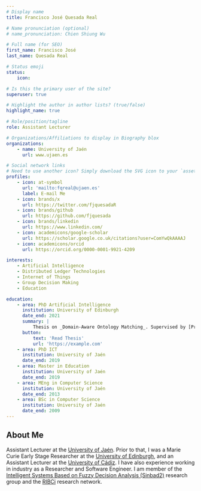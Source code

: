 ```yaml
---
# Display name
title: Francisco José Quesada Real

# Name pronunciation (optional)
# name_pronunciation: Chien Shiung Wu

# Full name (for SEO)
first_name: Francisco José
last_name: Quesada Real

# Status emoji
status:
    icon:

# Is this the primary user of the site?
superuser: true

# Highlight the author in author lists? (true/false)
highlight_name: true

# Role/position/tagline
role: Assistant Lecturer

# Organizations/Affiliations to display in Biography blox
organizations:
    - name: University of Jaén
      url: www.ujaen.es

# Social network links
# Need to use another icon? Simply download the SVG icon to your `assets/media/icons/` folder.
profiles:
    - icon: at-symbol
      url: 'mailto:fqreal@ujaen.es'
      label: E-mail Me
    - icon: brands/x
      url: https://twitter.com/fjquesadaR
    - icon: brands/github
      url: https://github.com/fjquesada
    - icon: brands/linkedin
      url: https://www.linkedin.com/
    - icon: academicons/google-scholar
      url: https://scholar.google.co.uk/citations?user=ComYwQkAAAAJ
    - icon: academicons/orcid
      url: https://orcid.org/0000-0001-9921-4209

interests:
    - Artificial Intelligence
    - Distributed Ledger Technologies
    - Internet of Things
    - Group Decision Making
    - Education

education:
    - area: PhD Artificial Intelligence
      institution: University of Edinburgh
      date_end: 2021
      summary: |
          Thesis on _Domain-Aware Ontology Matching_. Supervised by [Prof Alan Bundy](https://scholar.google.nl/citations?hl=en&user=n7STZEYAAAAJ), [Dr Fiona McNeill](https://scholar.google.com/citations?user=535ZsJMAAAAJ) and [Dr Gábor Bella](https://scholar.google.it/citations?user=AutvTPwAAAAJ).
      button:
          text: 'Read Thesis'
          url: 'https://example.com'
    - area: PhD ICT
      institution: University of Jaén
      date_end: 2019
    - area: Master in Education
      institution: University of Jaén
      date_end: 2019
    - area: MEng in Computer Science
      institution: University of Jaén
      date_end: 2013
    - area: BSc in Computer Science
      institution: University of Jaén
      date_end: 2009
---
```


## About Me

Assistant Lecturer at the [University of Jaén](www.ujaen.es). Prior to that, I was a Marie Curie Early Stage Researcher at the [University of Edinburgh](www.ued.co.uk), and an Assistant Lecturer at the [University of Cádiz](www.uca.es). I have also experience working in industry as a Researcher and Software Engineer. I am member of the [Intelligent Systems Based on Fuzzy Decision Analysis (Sinbad2)](https://sinbad2.ujaen.es/) research group and the [RIBCi](https://www.cyted.org/RIBCI) research network.
